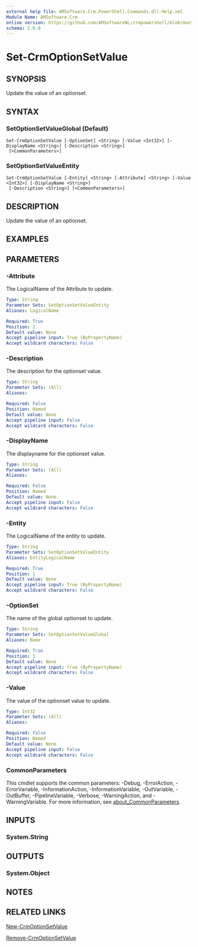 ```yaml
---
external help file: AMSoftware.Crm.PowerShell.Commands.dll-Help.xml
Module Name: AMSoftware.Crm
online version: https://github.com/AMSoftwareNL/crmpowershell/blob/master/docs/Set-CrmOptionSetValue.md
schema: 2.0.0
---
```


# Set-CrmOptionSetValue

## SYNOPSIS
Update the value of an optionset.

## SYNTAX

### SetOptionSetValueGlobal (Default)
```
Set-CrmOptionSetValue [-OptionSet] <String> [-Value <Int32>] [-DisplayName <String>] [-Description <String>]
 [<CommonParameters>]
```

### SetOptionSetValueEntity
```
Set-CrmOptionSetValue [-Entity] <String> [-Attribute] <String> [-Value <Int32>] [-DisplayName <String>]
 [-Description <String>] [<CommonParameters>]
```

## DESCRIPTION
Update the value of an optionset.

## EXAMPLES

## PARAMETERS

### -Attribute
The LogicalName of the Attribute to update.

```yaml
Type: String
Parameter Sets: SetOptionSetValueEntity
Aliases: LogicalName

Required: True
Position: 2
Default value: None
Accept pipeline input: True (ByPropertyName)
Accept wildcard characters: False
```

### -Description
The description for the optionset value.

```yaml
Type: String
Parameter Sets: (All)
Aliases:

Required: False
Position: Named
Default value: None
Accept pipeline input: False
Accept wildcard characters: False
```

### -DisplayName
The displayname for the optionset value.

```yaml
Type: String
Parameter Sets: (All)
Aliases:

Required: False
Position: Named
Default value: None
Accept pipeline input: False
Accept wildcard characters: False
```

### -Entity
The LogicalName of the entity to update.

```yaml
Type: String
Parameter Sets: SetOptionSetValueEntity
Aliases: EntityLogicalName

Required: True
Position: 1
Default value: None
Accept pipeline input: True (ByPropertyName)
Accept wildcard characters: False
```

### -OptionSet
The name of the global optionset to update.

```yaml
Type: String
Parameter Sets: SetOptionSetValueGlobal
Aliases: Name

Required: True
Position: 1
Default value: None
Accept pipeline input: True (ByPropertyName)
Accept wildcard characters: False
```

### -Value
The value of the optionset value to update.

```yaml
Type: Int32
Parameter Sets: (All)
Aliases:

Required: False
Position: Named
Default value: None
Accept pipeline input: False
Accept wildcard characters: False
```

### CommonParameters
This cmdlet supports the common parameters: -Debug, -ErrorAction, -ErrorVariable, -InformationAction, -InformationVariable, -OutVariable, -OutBuffer, -PipelineVariable, -Verbose, -WarningAction, and -WarningVariable. For more information, see [about_CommonParameters](http://go.microsoft.com/fwlink/?LinkID=113216).

## INPUTS

### System.String
## OUTPUTS

### System.Object
## NOTES

## RELATED LINKS

[New-CrmOptionSetValue](New-CrmOptionSetValue.md)

[Remove-CrmOptionSetValue](Remove-CrmOptionSetValue.md)
